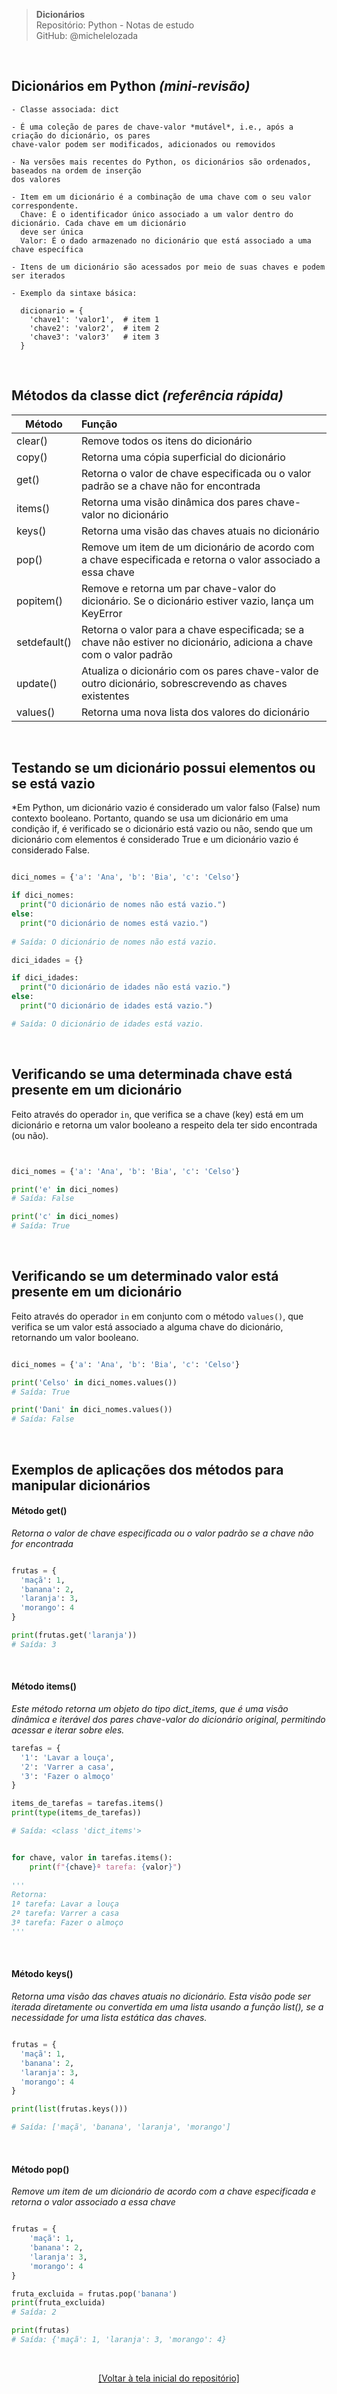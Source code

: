 > **Dicionários**  
> Repositório: Python - Notas de estudo     
> GitHub: @michelelozada
&nbsp;
     
&nbsp;  
## Dicionários em Python *(mini-revisão)*
```
- Classe associada: dict

- É uma coleção de pares de chave-valor *mutável*, i.e., após a criação do dicionário, os pares 
chave-valor podem ser modificados, adicionados ou removidos  

- Na versões mais recentes do Python, os dicionários são ordenados, baseados na ordem de inserção 
dos valores 

- Item em um dicionário é a combinação de uma chave com o seu valor correspondente. 
  Chave: É o identificador único associado a um valor dentro do dicionário. Cada chave em um dicionário
  deve ser única
  Valor: É o dado armazenado no dicionário que está associado a uma chave específica

- Itens de um dicionário são acessados por meio de suas chaves e podem ser iterados

- Exemplo da sintaxe básica: 

  dicionario = {
    'chave1': 'valor1',  # item 1
    'chave2': 'valor2',  # item 2
    'chave3': 'valor3'   # item 3
  }
```

&nbsp;  

## Métodos da classe dict *(referência rápida)* 

Método | Função
---    | :--
clear() | Remove todos os itens do dicionário
copy() | Retorna uma cópia superficial do dicionário
get() | Retorna o valor de chave especificada ou o valor padrão se a chave não for encontrada
items() | Retorna uma visão dinâmica dos pares chave-valor no dicionário
keys() | Retorna uma visão das chaves atuais no dicionário  
pop() | Remove um item de um dicionário de acordo com a chave especificada e retorna o valor associado a essa chave
popitem() | Remove e retorna um par chave-valor do dicionário. Se o dicionário estiver vazio, lança um KeyError
setdefault() | Retorna o valor para a chave especificada; se a chave não estiver no dicionário, adiciona a chave com o valor padrão
update() | Atualiza o dicionário com os pares chave-valor de outro dicionário, sobrescrevendo as chaves existentes
values() | Retorna uma nova lista dos valores do dicionário

&nbsp;

## Testando se um dicionário possui elementos ou se está vazio
*Em Python, um dicionário vazio é considerado um valor falso (False) num contexto booleano. Portanto, quando se usa um dicionário em uma condição if, é verificado se o dicionário está vazio ou não, sendo que um dicionário com elementos é considerado True e um dicionário vazio é considerado False. 
```py

dici_nomes = {'a': 'Ana', 'b': 'Bia', 'c': 'Celso'}

if dici_nomes:
  print("O dicionário de nomes não está vazio.")
else:
  print("O dicionário de nomes está vazio.")
  
# Saída: O dicionário de nomes não está vazio.
```
```py
dici_idades = {}

if dici_idades:
  print("O dicionário de idades não está vazio.")
else:
  print("O dicionário de idades está vazio.")

# Saída: O dicionário de idades está vazio.
```

&nbsp;

## Verificando se uma determinada chave está presente em um dicionário 
Feito através do operador `in`, que verifica se a chave (key) está em um dicionário e retorna um valor booleano a respeito dela ter sido encontrada (ou não).

```py


dici_nomes = {'a': 'Ana', 'b': 'Bia', 'c': 'Celso'}

print('e' in dici_nomes)
# Saída: False

print('c' in dici_nomes)
# Saída: True
```

&nbsp;

## Verificando se um determinado valor está presente em um dicionário 
Feito através do operador `in` em conjunto com o método `values()`, que verifica se um valor está associado a alguma chave do dicionário, retornando um valor booleano.

```py

dici_nomes = {'a': 'Ana', 'b': 'Bia', 'c': 'Celso'}

print('Celso' in dici_nomes.values())
# Saída: True

print('Dani' in dici_nomes.values())
# Saída: False
```

&nbsp;

## Exemplos de aplicações dos métodos para manipular dicionários

#### Método get()
*Retorna o valor de chave especificada ou o valor padrão se a chave não for encontrada*  

```py

frutas = {
  'maçã': 1,
  'banana': 2,
  'laranja': 3,
  'morango': 4
}

print(frutas.get('laranja'))
# Saída: 3
```

&nbsp;

#### Método items()
*Este método retorna um objeto do tipo dict_items, que é uma visão dinâmica e iterável dos pares chave-valor do dicionário original, permitindo acessar e iterar sobre eles.*  

```py
tarefas = {
  '1': 'Lavar a louça',
  '2': 'Varrer a casa',
  '3': 'Fazer o almoço'
}

items_de_tarefas = tarefas.items()
print(type(items_de_tarefas))

# Saída: <class 'dict_items'>


for chave, valor in tarefas.items():
	print(f"{chave}ª tarefa: {valor}")
	
'''  
Retorna: 
1ª tarefa: Lavar a louça
2ª tarefa: Varrer a casa
3ª tarefa: Fazer o almoço
'''
```

&nbsp;

#### Método keys()
*Retorna uma visão das chaves atuais no dicionário. Esta visão pode ser iterada diretamente ou convertida em uma lista usando a função list(), se a necessidade for uma lista estática das chaves.*

```py

frutas = {
  'maçã': 1,
  'banana': 2,
  'laranja': 3,
  'morango': 4
}

print(list(frutas.keys()))

# Saída: ['maçã', 'banana', 'laranja', 'morango']
```

&nbsp;

#### Método pop()
*Remove um item de um dicionário de acordo com a chave especificada e retorna o valor associado a essa chave*  

```py

frutas = {
    'maçã': 1,
    'banana': 2,
    'laranja': 3,
    'morango': 4
}

fruta_excluida = frutas.pop('banana')
print(fruta_excluida)  
# Saída: 2

print(frutas)
# Saída: {'maçã': 1, 'laranja': 3, 'morango': 4}
```

&nbsp;

<div align="center">
<a href="https://github.com/michelelozada/Python-Study-Notes">[Voltar à tela inicial do repositório]</a>
</div>